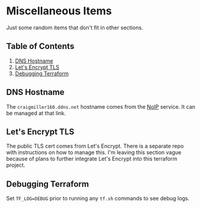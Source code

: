 # Miscellaneous Items

Just some random items that don't fit in other sections.

## Table of Contents

1. [DNS Hostname](#dns-hostname)
2. [Let's Encrypt TLS](#lets-encrypt-tls)
3. [Debugging Terraform](#debugging-terraform)

## DNS Hostname

The `craigmiller160.ddns.net` hostname comes from the [NoIP](https://www.noip.com/) service. It can be managed at that link.

## Let's Encrypt TLS

The public TLS cert comes from Let's Encrypt. There is a separate repo with instructions on how to manage this. I'm leaving this section vague because of plans to further integrate Let's Encrypt into this terraform project.

## Debugging Terraform

Set `TF_LOG=DEBUG` prior to running any `tf.sh` commands to see debug logs.